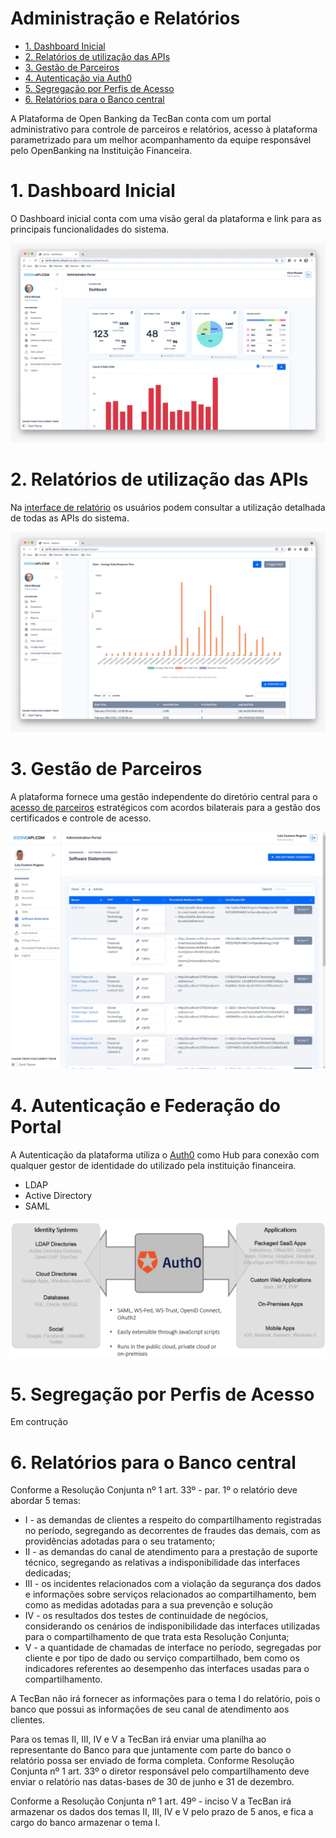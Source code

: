 # Administração e Relatórios

- [1. Dashboard Inicial](#1-dashboard-inicial)
- [2. Relatórios de utilização das APIs](#2-relatórios-de-utilização-das-apis)
- [3. Gestão de Parceiros](#3-gestão-de-parceiros)
- [4. Autenticação via Auth0](#4-autenticação-e-federação-do-portal)
- [5. Segregação por Perfis de Acesso](#5-segregação-por-perfis-de-acesso)
- [6. Relatórios para o Banco central](#4)


A Plataforma de Open Banking da TecBan conta com um portal administrativo para controle de parceiros e relatórios, acesso à plataforma parametrizado para um melhor acompanhamento da equipe responsável pelo OpenBanking na Instituição Financeira.

# 1. Dashboard Inicial

O Dashboard inicial conta com uma visão geral da plataforma e link para as principais funcionalidades do sistema.

![Dashboard](../images/imagem_20.jpg)

# 2. Relatórios de utilização das APIs

Na [interface de relatório](https://admin.dev.ozoneapi-br.com/perry/report/report) os usuários podem consultar a utilização detalhada de todas as APIs do sistema.

![Utilização API](../images/imagem_19.jpg)


# 3. Gestão de Parceiros

A plataforma fornece uma gestão independente do diretório central para o [acesso de parceiros](https://admin.dev.ozoneapi-br.com/perry/software-statement/software-statements) estratégicos com acordos bilaterais para a gestão dos certificados e controle de acesso.

![Gestão de Parceiros](../images/imagem_18.jpg)


# 4. Autenticação e Federação do Portal

A Autenticação da plataforma utiliza o [Auth0](https://auth0.com/authentication) como Hub para conexão com qualquer gestor de identidade do utilizado pela instituição financeira.
- LDAP
- Active Directory
- SAML

![Autenticação](../images/imagem_21.png)

# 5. Segregação por Perfis de Acesso

Em contrução

# 6. Relatórios para o Banco central

Conforme a Resolução Conjunta nº 1 art. 33º - par. 1º o relatório deve abordar 5 temas:

- I - as demandas de clientes a respeito do compartilhamento registradas no período, segregando as decorrentes de fraudes das demais, com as providências adotadas para o seu tratamento;
- II - as demandas do canal de atendimento para a prestação de suporte técnico, segregando as relativas a indisponibilidade das interfaces dedicadas; 
- III - os incidentes relacionados com a violação da segurança dos dados e informações sobre serviços relacionados ao compartilhamento, bem como as medidas adotadas para a sua prevenção e solução 
- IV - os resultados dos testes de continuidade de negócios, considerando os cenários de indisponibilidade das interfaces utilizadas para o compartilhamento de que trata esta Resolução Conjunta;
- V - a quantidade de chamadas de interface no período, segregadas por cliente e por tipo de dado ou serviço compartilhado, bem como os indicadores referentes ao desempenho das interfaces usadas para o compartilhamento.

A TecBan não irá fornecer as informações para o tema I do relatório, pois o banco que possui as informações de seu canal de atendimento aos clientes.

Para os temas II, III, IV e V a TecBan irá enviar uma planilha ao representante do Banco para que juntamente com parte do banco o relatório possa ser enviado de forma completa. Conforme Resolução Conjunta nº 1 art. 33º o diretor responsável pelo compartilhamento deve enviar o relatório nas datas-bases de 30 de junho e 31 de dezembro. 

Conforme a Resolução Conjunta nº 1 art. 49º - inciso V a TecBan irá armazenar os dados dos temas II, III, IV e V pelo prazo de 5 anos, e fica a cargo do banco armazenar o tema I.
